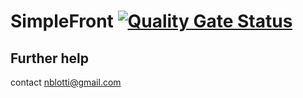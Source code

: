 # SimpleFront [![Quality Gate Status](https://sonarcloud.io/api/project_badges/measure?project=nblotti_simple_front&metric=alert_status)](https://sonarcloud.io/summary/new_code?id=nblotti_simple_front)



## Further help
contact nblotti@gmail.com

